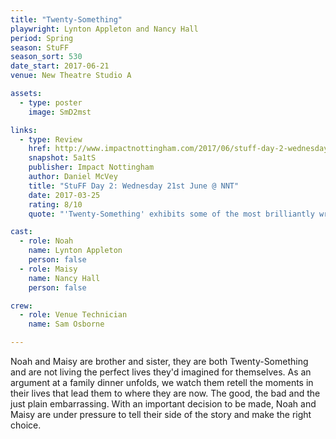 ```yaml
---
title: "Twenty-Something"
playwright: Lynton Appleton and Nancy Hall
period: Spring
season: StuFF
season_sort: 530
date_start: 2017-06-21
venue: New Theatre Studio A

assets:
  - type: poster
    image: SmD2mst

links:
  - type: Review
    href: http://www.impactnottingham.com/2017/06/stuff-day-2-wednesday-21st-june-nnt/
    snapshot: 5a1tS
    publisher: Impact Nottingham
    author: Daniel McVey 
    title: "StuFF Day 2: Wednesday 21st June @ NNT"
    date: 2017-03-25
    rating: 8/10
    quote: "'Twenty-Something' exhibits some of the most brilliantly written dialogue I have seen in theatre."

cast:
  - role: Noah
    name: Lynton Appleton
    person: false 
  - role: Maisy
    name: Nancy Hall 
    person: false  

crew:
  - role: Venue Technician
    name: Sam Osborne 

---
```


Noah and Maisy are brother and sister, they are both Twenty-Something and are not living the perfect lives they'd imagined for themselves. As an argument at a family dinner unfolds, we watch them retell the moments in their lives that lead them to where they are now. The good, the bad and the just plain embarrassing. With an important decision to be made, Noah and Maisy are under pressure to tell their side of the story and make the right choice.